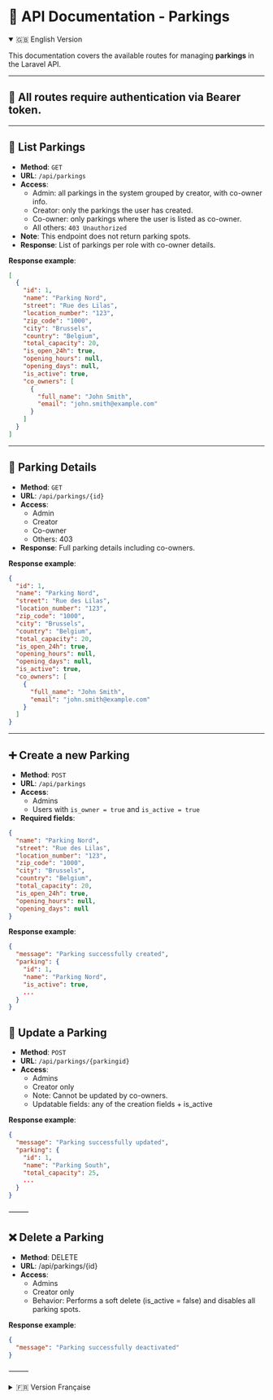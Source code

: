 # 📘 API Documentation - Parkings

<details open>
<summary>🇬🇧 English Version</summary>

This documentation covers the available routes for managing **parkings** in the Laravel API.

---

## 🔐 All routes require authentication via Bearer token.

---

## 🔄 List Parkings

- **Method**: `GET`
- **URL**: `/api/parkings`
- **Access**:
  - Admin: all parkings in the system grouped by creator, with co-owner info.
  - Creator: only the parkings the user has created.
  - Co-owner: only parkings where the user is listed as co-owner.
  - All others: `403 Unauthorized`
- **Note**: This endpoint does not return parking spots.
- **Response**: List of parkings per role with co-owner details.

**Response example**:
```json
[
  {
    "id": 1,
    "name": "Parking Nord",
    "street": "Rue des Lilas",
    "location_number": "123",
    "zip_code": "1000",
    "city": "Brussels",
    "country": "Belgium",
    "total_capacity": 20,
    "is_open_24h": true,
    "opening_hours": null,
    "opening_days": null,
    "is_active": true,
    "co_owners": [
      {
        "full_name": "John Smith",
        "email": "john.smith@example.com"
      }
    ]
  }
]
```

---

## 📄 Parking Details

- **Method**: `GET`
- **URL**: `/api/parkings/{id}`
- **Access**:
  - Admin
  - Creator
  - Co-owner
  - Others: 403
- **Response**: Full parking details including co-owners.

**Response example**:
```json
{
  "id": 1,
  "name": "Parking Nord",
  "street": "Rue des Lilas",
  "location_number": "123",
  "zip_code": "1000",
  "city": "Brussels",
  "country": "Belgium",
  "total_capacity": 20,
  "is_open_24h": true,
  "opening_hours": null,
  "opening_days": null,
  "is_active": true,
  "co_owners": [
    {
      "full_name": "John Smith",
      "email": "john.smith@example.com"
    }
  ]
}
```

---

## ➕ Create a new Parking

- **Method**: `POST`
- **URL**: `/api/parkings`
- **Access**:
  - Admins
  - Users with `is_owner = true` and `is_active = true`
- **Required fields**:
```json
{
  "name": "Parking Nord",
  "street": "Rue des Lilas",
  "location_number": "123",
  "zip_code": "1000",
  "city": "Brussels",
  "country": "Belgium",
  "total_capacity": 20,
  "is_open_24h": true,
  "opening_hours": null,
  "opening_days": null
}
```

**Response example**:
```json
{
  "message": "Parking successfully created",
  "parking": {
    "id": 1,
    "name": "Parking Nord",
    "is_active": true,
    ...
  }
}
```

## 📝 Update a Parking
- **Method**: `POST`
- **URL**: `/api/parkings/{parkingid}`
- **Access**:
  - Admins
  - Creator only
  - Note: Cannot be updated by co-owners.
  - Updatable fields: any of the creation fields + is_active

**Response example**:
```json
{
  "message": "Parking successfully updated",
  "parking": {
    "id": 1,
    "name": "Parking South",
    "total_capacity": 25,
    ...
  }
}
```

⸻

## ❌ Delete a Parking
- **Method**: DELETE
- **URL**: /api/parkings/{id}
- **Access**:
  - Admins
  - Creator only
  - Behavior: Performs a soft delete (is_active = false) and disables all parking spots.

**Response example**:
```json
{
  "message": "Parking successfully deactivated"
}
```

</details>



⸻


<details>
<summary>🇫🇷 Version Française</summary>

Cette documentation couvre les routes disponibles pour la gestion des **parkings** dans l’API Laravel.

---

## 🔐 Toutes les routes nécessitent une authentification via token Bearer.

---

## 🔄 Liste des parkings

- **Méthode** : `GET`
- **URL** : `/api/parkings`
- **Accès** :
  - Admin : tous les parkings du système regroupés par créateur avec les co-propriétaires
  - Créateur : uniquement les parkings créés
  - Co-propriétaire : uniquement les parkings dans lesquels il est listé
  - Autres utilisateurs : `403 Unauthorized`
- **Remarque** : Cette route ne retourne pas les places de parking (`spots`)
- **Réponse** : Liste structurée des parkings avec les co-propriétaires selon le rôle

**Réponse attendue** :
```json
[
  {
    "id": 1,
    "name": "Parking Nord",
    "street": "Rue des Lilas",
    "location_number": "123",
    "zip_code": "1000",
    "city": "Bruxelles",
    "country": "Belgique",
    "total_capacity": 20,
    "is_open_24h": true,
    "opening_hours": null,
    "opening_days": null,
    "is_active": true,
    "co_owners": [
      {
        "full_name": "Jean Dupont",
        "email": "jean.dupont@example.com"
      }
    ]
  }
]
```

---

## 📄 Détail d’un parking

- **Méthode** : `GET`
- **URL** : `/api/parkings/{id}`
- **Accès** :
  - Admin
  - Créateur
  - Co-propriétaire
  - Autres : erreur `403 Unauthorized`
- **Réponse** : Détails complets du parking, y compris les co-propriétaires

**Réponse attendue** :
```json
{
  "id": 1,
  "name": "Parking Nord",
  "street": "Rue des Lilas",
  "location_number": "123",
  "zip_code": "1000",
  "city": "Bruxelles",
  "country": "Belgique",
  "total_capacity": 20,
  "is_open_24h": true,
  "opening_hours": null,
  "opening_days": null,
  "is_active": true,
  "co_owners": [
    {
      "full_name": "Jean Dupont",
      "email": "jean.dupont@example.com"
    }
  ]
}
```

---

## ➕ Créer un nouveau parking

- **Méthode** : `POST`
- **URL** : `/api/parkings`
- **Accès** :
  - Admin
  - Utilisateurs avec `is_owner = true` et `is_active = true`
- **Champs requis** :
```json
{
  "name": "Parking Nord",
  "street": "Rue des Lilas",
  "location_number": "123",
  "zip_code": "1000",
  "city": "Bruxelles",
  "country": "Belgique",
  "total_capacity": 20,
  "is_open_24h": true,
  "opening_hours": null,
  "opening_days": null
}
```

**Réponse attendue** :
```json
{
  "message": "Parking créé avec succès",
  "parking": {
    "id": 1,
    "name": "Parking Nord",
    "is_active": true,
    ...
  }
}
```

---

## 📝 Modifier un parking

- **Méthode** : `PUT`
- **URL** : `/api/parkings/{id}`
- **Accès** :
  - Admins
  - Créateur uniquement
- **Remarque** : Les co-propriétaires ne peuvent pas modifier un parking
- **Champs modifiables** : tous les champs de création + `is_active`

**Réponse attendue** :
```json
{
  "message": "Parking mis à jour avec succès",
  "parking": {
    "id": 1,
    "name": "Parking Sud",
    "total_capacity": 25,
    ...
  }
}
```

---

## ❌ Supprimer un parking

- **Méthode** : `DELETE`
- **URL** : `/api/parkings/{id}`
- **Accès** :
  - Admins
  - Créateur uniquement
- **Comportement** : Effectue une suppression douce en mettant `is_active = false` et désactive toutes les places associées

**Réponse attendue** :
```json
{
  "message": "Parking désactivé avec succès"
}
```
</details>
